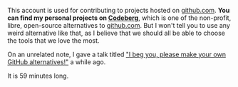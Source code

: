 This account is used for contributing to projects hosted on [github.com](https://github.com). **You can find my personal projects on [Codeberg](https://codeberg.org/n0toose)**, which is one of the non-profit, libre, open-source alternatives to [github.com](https://github.com). But I won't tell you to use any weird alternative like that, as I believe that we should all be able to choose the tools that we love the most.

On an unrelated note, I gave a talk titled ["I beg you, please make your own GitHub alternatives!"](https://media.ccc.de/v/gpn22-492-i-beg-you-please-make-your-own-github-alternatives-) a while ago.

It is 59 minutes long.
